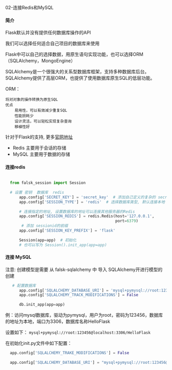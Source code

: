 02-连接Redis和MySQL

#### 简介

Flask默认并没有提供任何数据库操作的API

我们可以选择任何适合自己项目的数据库来使用

Flask中可以自己的选择数据，用原生语句实现功能，也可以选择ORM（SQLAlchemy，MongoEngine）

SQLAlchemy是一个很强大的关系型数据库框架，支持多种数据库后台。SQLAlchemy提供了高层ORM，也提供了使用数据库原生SQL的低层功能。

ORM：

```
将对对象的操作转换为原生SQL
优点
	易用性，可以有效减少重复SQL
	性能损耗少
	设计灵活，可以轻松实现复杂查询
	移植性好
```

针对于Flask的支持, 更多[官网地址](http://flask-sqlalchemy.pocoo.org/2.3/)



- Redis  主要用于会话的存储
- MySQL 主要用于数据的存储

#### 连接redis

```python
  
  from falsk_session import Session
  
  # 设置 密钥  数据库  redis
      app.config['SECRET_KEY'] = 'secret_key'  # 添加自己定义的复杂的 secret_key
      app.config['SESSION_TYPE'] = 'redis'  # 选择数据库类型, 默认连接本地 redis
  
      # 连接指定的地址, 设置数据库的地址可以连接其他服务器的Redis
      app.config['SESSION_REDIS'] = redis.Redis(host='127.0.0.1',
                                                port=6379)
       # 添加 sessionid的前缀
      app.config['SESSION_KEY_PREFIX'] = 'flask'
      
      Session(app=app)  # 初始化
      # 也可以写为 Session().init_app(app=app)
```

 

#### 连接 MySQL

注意: 创建模型是需要 从 falsk-sqlalchemy 中 导入 SQLAlchemy开进行模型的创建

```python
   # 配置数据库
      app.config['SQLALCHEMY_DATABASE_URI'] = 'mysql+pymysql://root:123456@localhost:3306/hello_flask'
      app.config['SQLALCHEMY_TRACK_MODIFICATIONS'] = False
  
      db.init_app(app=app)
```

例：访问mysql数据库，驱动为pymysql，用户为root，密码为123456，数据库的地址为本地，端口为3306，数据库名称HelloFlask

设置如下： `mysql+pymysql://root:123456@localhost:3306/HelloFlask`

在初始化init.py文件中如下配置：

```python
  app.config['SQLALCHEMY_TRAKE_MODIFICATIONS'] = False
  
  app.config['SQLALCHEMY_DATABASE_URI'] = "mysql+pymysql://root:123456@localhost:3306/HelloFlask"
```

 

 